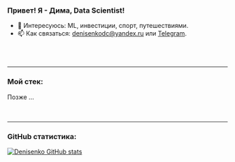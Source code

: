 ### Привет! Я - Дима, Data Scientist!

- 👀 Интересуюсь: ML, инвестиции, спорт, путешествиями.
- 📫 Как связаться: denisenkodc@yandex.ru или [Telegram](https://t.me/denisenko_ds).

<br/>
<br/>

---
### Мой стек:

Позже ...
<br/>
<br/>
<br/>



---
### GitHub cтатистика:
[![Denisenko GitHub stats](https://github-readme-stats.vercel.app/api?username=anuraghazra)](https://github.com/DenisenkoDS/github-readme-stats)

<!---
juljuliks/juljuliks is a ✨ special ✨ repository because its `README.md` (this file) appears on your GitHub profile.
You can click the Preview link to take a look at your changes.
--->
